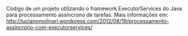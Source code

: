 Código de um projeto utilizando o framework ExecutorServices do Java para processamento assíncrono de tarefas. Mais informações em:
http://lucianomolinari.wordpress.com/2012/08/19/processamento-assincrono-com-executorservices/

